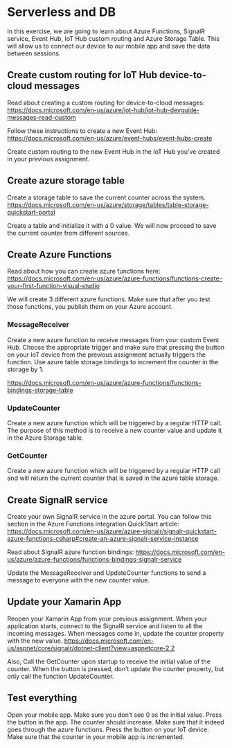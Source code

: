 # Serverless and DB
In this exercise, we are going to learn about Azure Functions, SignalR service, Event Hub, IoT Hub custom routing and Azure Storage Table. This will allow us to connect our device to our mobile app and save the data between sessions.

## Create custom routing for IoT Hub device-to-cloud messages
Read about creating a custom routing for device-to-cloud messages: 
https://docs.microsoft.com/en-us/azure/iot-hub/iot-hub-devguide-messages-read-custom

Follow these instructions to create a new Event Hub:
https://docs.microsoft.com/en-us/azure/event-hubs/event-hubs-create

Create custom routing to the new Event Hub in the IoT Hub you’ve created in your previous assignment. 

## Create azure storage table
Create a storage table to save the current counter across the system.
https://docs.microsoft.com/en-us/azure/storage/tables/table-storage-quickstart-portal

Create a table and initialize it with a 0 value.
We will now proceed to save the current counter from different sources.

## Create Azure Functions
Read about how you can create azure functions here:
https://docs.microsoft.com/en-us/azure/azure-functions/functions-create-your-first-function-visual-studio

We will create 3 different azure functions. Make sure that after you test those functions, you publish them on your Azure account.

### MessageReceiver
Create a new azure function to receive messages from your custom Event Hub.
Choose the appropriate trigger and make sure that pressing the button on your IoT device from the previous assignment actually triggers the function.
Use azure table storage bindings to increment the counter in the storage by 1.

https://docs.microsoft.com/en-us/azure/azure-functions/functions-bindings-storage-table

### UpdateCounter
Create a new azure function which will be triggered by a regular HTTP call. The purpose of this method is to receive a new counter value and update it in the Azure Storage table.

### GetCounter
Create a new azure function which will be triggered by a regular HTTP call and will return the current counter that is saved in the azure table storage.

## Create SignalR service
Create your own SignalR service in the azure portal. You can follow this section in the Azure Functions integration QuickStart article:
https://docs.microsoft.com/en-us/azure/azure-signalr/signalr-quickstart-azure-functions-csharp#create-an-azure-signalr-service-instance

Read about SignalR azure function bindings:
https://docs.microsoft.com/en-us/azure/azure-functions/functions-bindings-signalr-service

Update the MessageReceiver and UpdateCounter functions to send a message to everyone with the new counter value.

## Update your Xamarin App
Reopen your Xamarin App from your previous assignment.
When your application starts, connect to the SignalR service and listen to all the incoming messages.
When messages come in, update the counter property with the new value.
https://docs.microsoft.com/en-us/aspnet/core/signalr/dotnet-client?view=aspnetcore-2.2

Also, Call the GetCounter upon startup to receive the initial value of the counter.
When the button is pressed, don’t update the counter property, but only call the function UpdateCounter.

## Test everything
Open your mobile app. Make sure you don’t see 0 as the initial value. 
Press the button in the app. The counter should increase. Make sure that it indeed goes through the azure functions.
Press the button on your IoT device. Make sure that the counter in your mobile app is incremented.

